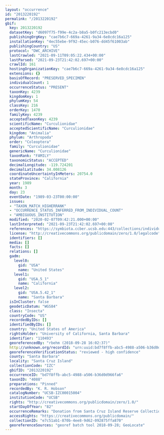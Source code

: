 ```yaml
---
layout: "occurrence"
id: "2013220192"
permalink: "/2013220192"
gbif:
  key: 2013220192
  datasetKey: "d6097f75-f99e-4c2a-b8a5-b0fc213ecbd0"
  publishingOrgKey: "cae7b6c7-669a-4261-9a34-6e8cdc16a125"
  installationKey: "4ec55ebe-9f92-45ec-b076-dd45f61003ab"
  publishingCountry: "US"
  protocol: "DWC_ARCHIVE"
  lastCrawled: "2021-09-11T09:05:22.434+00:00"
  lastParsed: "2021-09-23T21:42:02.697+00:00"
  crawlId: 161
  hostingOrganizationKey: "cae7b6c7-669a-4261-9a34-6e8cdc16a125"
  extensions: {}
  basisOfRecord: "PRESERVED_SPECIMEN"
  individualCount: 1
  occurrenceStatus: "PRESENT"
  taxonKey: 4239
  kingdomKey: 1
  phylumKey: 54
  classKey: 216
  orderKey: 1470
  familyKey: 4239
  acceptedTaxonKey: 4239
  scientificName: "Curculionidae"
  acceptedScientificName: "Curculionidae"
  kingdom: "Animalia"
  phylum: "Arthropoda"
  order: "Coleoptera"
  family: "Curculionidae"
  genericName: "Curculionidae"
  taxonRank: "FAMILY"
  taxonomicStatus: "ACCEPTED"
  decimalLongitude: -119.724201
  decimalLatitude: 34.008126
  coordinateUncertaintyInMeters: 20754.0
  stateProvince: "California"
  year: 1989
  month: 3
  day: 23
  eventDate: "1989-03-23T00:00:00"
  issues:
  - "TAXON_MATCH_HIGHERRANK"
  - "OCCURRENCE_STATUS_INFERRED_FROM_INDIVIDUAL_COUNT"
  - "AMBIGUOUS_INSTITUTION"
  modified: "2020-02-07T09:42:21.000+00:00"
  lastInterpreted: "2021-09-23T21:42:02.697+00:00"
  references: "https://symbiota.ccber.ucsb.edu:443/collections/individual/index.php?occid=110493"
  license: "http://creativecommons.org/publicdomain/zero/1.0/legalcode"
  identifiers: []
  media: []
  facts: []
  relations: []
  gadm:
    level0:
      gid: "USA"
      name: "United States"
    level1:
      gid: "USA.5_1"
      name: "California"
    level2:
      gid: "USA.5.42_1"
      name: "Santa Barbara"
  isInCluster: false
  geodeticDatum: "WGS84"
  class: "Insecta"
  countryCode: "US"
  recordedByIDs: []
  identifiedByIDs: []
  country: "United States of America"
  rightsHolder: "University of California, Santa Barbara"
  identifier: "110493"
  georeferencedBy: "rbehm (2018-09-28 16:02:37)"
  http://unknown.org/recordId: "urn:uuid:bd7f8ffb-abc5-4988-a506-b36d0d966fa6"
  georeferenceVerificationStatus: "reviewed - high confidence"
  county: "Santa Barbara"
  locality: "Santa Cruz Island"
  collectionCode: "IZC"
  gbifID: "2013220192"
  occurrenceID: "bd7f8ffb-abc5-4988-a506-b36d0d966fa6"
  taxonID: "4088"
  preparations: "Pinned"
  recordedBy: "K. R. Hobson"
  catalogNumber: "UCSB-IZC00015004"
  institutionCode: "UCSB"
  rights: "http://creativecommons.org/publicdomain/zero/1.0/"
  startDayOfYear: "82"
  occurrenceRemarks: "Donation from Santa Cruz Island Reserve Collection, 2017"
  accessRights: "https://creativecommons.org/publicdomain/"
  collectionID: "e7c51ab1-870b-4ee8-9d62-092875ffa870"
  georeferenceSources: "georef batch tool 2018-09-28; GeoLocate"
---
```

